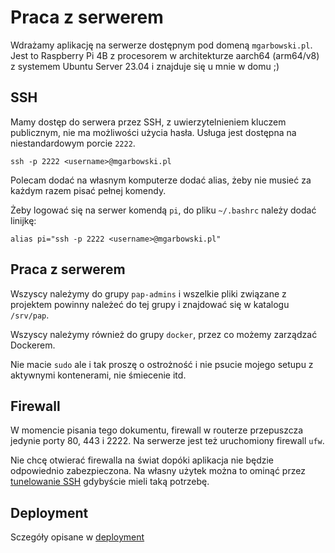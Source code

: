 # Praca z serwerem
Wdrażamy aplikację na serwerze dostępnym pod domeną `mgarbowski.pl`. 
Jest to Raspberry Pi 4B z procesorem w architekturze aarch64 (arm64/v8) z systemem Ubuntu Server 23.04 i znajduje się u mnie w domu ;)

## SSH
Mamy dostęp do serwera przez SSH, z uwierzytelnieniem kluczem publicznym, nie ma możliwości użycia hasła.
Usługa jest dostępna na niestandardowym porcie `2222`.

```shell
ssh -p 2222 <username>@mgarbowski.pl
```

Polecam dodać na własnym komputerze dodać alias, żeby nie musieć za każdym razem pisać pełnej komendy.

Żeby logować się na serwer komendą `pi`, do pliku `~/.bashrc` należy dodać linijkę:

```shell
alias pi="ssh -p 2222 <username>@mgarbowski.pl"
```

## Praca z serwerem
Wszyscy należymy do grupy `pap-admins` i wszelkie pliki związane z projektem powinny należeć do tej grupy
i znajdować się w katalogu `/srv/pap`.

Wszyscy należymy również do grupy `docker`, przez co możemy zarządzać Dockerem.

Nie macie `sudo` ale i tak proszę o ostrożność i nie psucie mojego setupu z aktywnymi kontenerami, nie śmiecenie itd.

## Firewall
W momencie pisania tego dokumentu, firewall w routerze przepuszcza jedynie porty 80, 443 i 2222.
Na serwerze jest też uruchomiony firewall `ufw`.

Nie chcę otwierać firewalla na świat dopóki aplikacja nie będzie odpowiednio zabezpieczona.
Na własny użytek można to ominąć przez [tunelowanie SSH](https://linuxize.com/post/how-to-setup-ssh-tunneling/)
gdybyście mieli taką potrzebę.

## Deployment
Sczegóły opisane w [deployment](./deployment.md)

